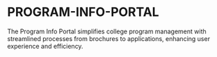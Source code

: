 # PROGRAM-INFO-PORTAL
The Program Info Portal simplifies college program management with streamlined processes from brochures to applications, enhancing user experience and efficiency.
